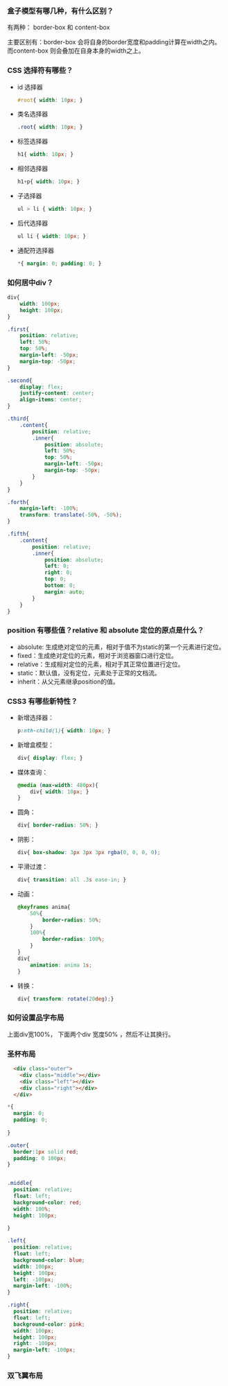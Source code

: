 ### 盒子模型有哪几种，有什么区别？

有两种： border-box 和 content-box

主要区别有：border-box 会将自身的border宽度和padding计算在width之内。而content-box 则会叠加在自身本身的width之上。

### CSS 选择符有哪些？

- id 选择器

  ```css
  #root{ width: 10px; }
  ```

- 类名选择器

  ```css
  .root{ width: 10px; }
  ```

- 标签选择器

  ```css
  h1{ width: 10px; }
  ```

- 相邻选择器

  ```css
  h1+p{ width: 10px; }
  ```

- 子选择器

  ```css
  ul > li { width: 10px; }
  ```

- 后代选择器

  ```css
  ul li { width: 10px; }
  ```

- 通配符选择器

  ```css
  *{ margin: 0; padding: 0; }
  ```

### 如何居中div？

```css
div{
    width: 100px;
    height: 100px;
}

.first{
    position: relative;
    left: 50%;
    top: 50%;
    margin-left: -50px;
    margin-top: -50px;
}

.second{
    display: flex;
    justify-content: center;
    align-items: center;
}

.third{
    .content{
        position: relative;
        .inner{
            position: absolute;
            left: 50%;
            top: 50%;
            margin-left: -50px;
            margin-top: -50px;
        }
    }
}

.forth{
    margin-left: -100%;
    transform: translate(-50%, -50%);
}

.fifth{
    .content{
        position: relative;
        .inner{
            position: absolute;
            left: 0;
            right: 0;
            top: 0;
            bottom: 0;
            margin: auto;
        }
    }
}
```

### position 有哪些值？relative 和 absolute 定位的原点是什么？

- absolute: 生成绝对定位的元素，相对于值不为static的第一个元素进行定位。
- fixed：生成绝对定位的元素，相对于浏览器窗口进行定位。
- relative：生成相对定位的元素，相对于其正常位置进行定位。
- static：默认值，没有定位，元素处于正常的文档流。
- inherit：从父元素继承position的值。

### CSS3 有哪些新特性？

- 新增选择器：

  ```css
  p:nth-child(1){ width: 10px; }
  ```

- 新增盒模型： 

  ```css
  div{ display: flex; }
  ```

- 媒体查询：

  ```css
  @media (max-width: 480px){
      div{ width: 10px; }
  }
  ```

- 圆角：

  ```css
  div{ border-radius: 50%; }
  ```

- 阴影：

  ```css
  div{ box-shadow: 3px 3px 3px rgba(0, 0, 0, 0); 
  ```

- 平滑过渡：

  ```css
  div{ transition: all .3s ease-in; }
  ```

- 动画：

  ```css
  @keyframes anima{
      50%{
          border-radius: 50%;
      }
      100%{
          border-radius: 100%;
      }
  }
  div{
      animation: anima 1s;
  }
  ```

- 转换：

  ```css
  div{ transform: rotate(20deg);}
  ```

### 如何设置品字布局

上面div宽100%， 下面两个div 宽度50% ，然后不让其换行。

### 圣杯布局

```html
  <div class="outer">
    <div class="middle"></div>
    <div class="left"></div>
    <div class="right"></div>
  </div>
```

```css
*{
  margin: 0;
  padding: 0;
  
}

.outer{
  border:1px solid red;
  padding: 0 100px;
}


.middle{
  position: relative;
  float: left;
  background-color: red;
  width: 100%;
  height: 100px;
  
}

.left{
  position: relative;
  float: left;
  background-color: blue;
  width: 100px;
  height: 100px;  
  left: -100px;
  margin-left: -100%;
}

.right{
  position: relative;
  float: left;
  background-color: pink;
  width: 100px;
  height: 100px; 
  right: -100px;
  margin-left: -100px;
}

```

### 双飞翼布局

```html

```



